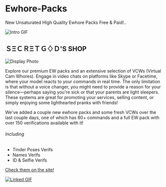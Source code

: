 # Ewhore-Packs
New Unsaturated HIgh Quality Ewhore Packs Free &amp; Paid!..

![Intro GIF](https://raw.githubusercontent.com/BigTripz008/Ewhore-Packs/main/dancegirl.gif "Intro GIF")

## ＳΞＣＲΞＴＧ♢Ｄ'S SHOP

![Display Photo](https://raw.githubusercontent.com/BigTripz008/Ewhore-Packs/main/girlphoto.jpg "Display Photo")

Explore our premium EW packs and an extensive selection of VCWs (Virtual Cam Whores). Engage in video chats on platforms like Skype or Facetime, where your model reacts to your commands in real time. The only limitation is that without a voice changer, you might need to provide a reason for your silence—perhaps saying you're sick or that your parents are light sleepers. These systems are great for promoting your services, selling content, or simply enjoying some lighthearted pranks with friends!

We've added a couple new ewhore packs and some fresh VCWs over the last couple days, one of which has 60+ commands and a full EW pack with over 150 verifications available with it!

###### Including

- Tinder Poses Verifs  
- Names Verifs  
- ID & Selfie Verifs  

[Check them on the site!](https://secretgods.sellpass.io/)

[![Linked GIF](https://raw.githubusercontent.com/BigTripz008/Ewhore-Packs/main/twerk.gif "Click to Visit Site")](https://secretgods.sellpass.io/)
